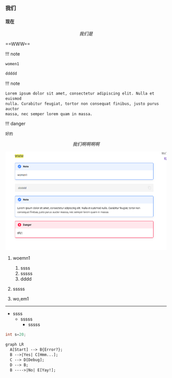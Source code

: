 

### 我们

#### 现在

$$
我们是
$$

==WWW==

!!! note

    women1

```c++
ddddd
```

!!! note

    Lorem ipsum dolor sit amet, consectetur adipiscing elit. Nulla et euismod
    nulla. Curabitur feugiat, tortor non consequat finibus, justo purus auctor
    massa, nec semper lorem quam in massa.

!!! danger

    好的
$$
我们啊啊啊啊
$$

![这是](image-20250623194844886.png)

1. woemn1
    1. ssss
      1. sssss
      2. dddd

2. sssss
3. wo,em1



------



- ssss
    - sssss
        - sssss

```c++
int s=20;

```

``` mermaid
graph LR
  A[Start] --> B{Error?};
  B -->|Yes| C[Hmm...];
  C --> D[Debug];
  D --> B;
  B ---->|No| E[Yay!];
```


